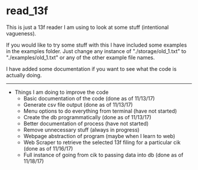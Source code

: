 # read_13f

This is just a 13f reader I am using to look at some stuff (intentional vagueness).


If you would like to try some stuff with this I have included some examples in the examples folder.
Just change any instance of "./storage/old_1.txt" to "./examples/old_1.txt" or any of the other example file names.

I have added some documentation if you want to see what the code is actually doing.

*****

- Things I am doing to improve the code
  - Basic documentation of the code (done as of 11/13/17)
  - Generate csv file output (done as of 11/13/17)
  - Menu options to do everything from terminal (have not started)
  - Create the db programmatically (done as of 11/13/17)
  - Better documentation of process (have not started)
  - Remove unnecessary stuff (always in progress)
  - Webpage abstraction of program (maybe when I learn to web)
  - Web Scraper to retrieve the selected 13f filing for a particular cik (done as of 11/16/17)
  - Full instance of going from cik to passing data into db (done as of 11/18/17)
